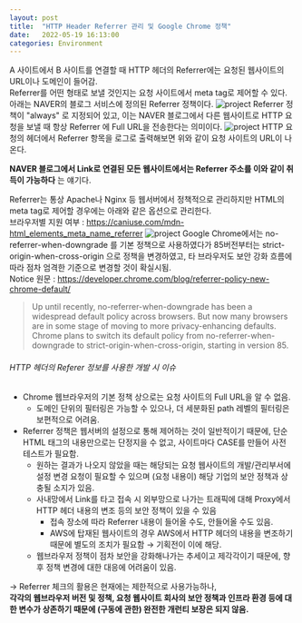 ```yaml
---
layout: post  
title:  "HTTP Header Referrer 관리 및 Google Chrome 정책"  
date:   2022-05-19 16:13:00  
categories: Environment
---
```


A 사이트에서 B 사이트를 연결할 때 HTTP 헤더의 Referrer에는 요청된 웹사이트의 URL이나 도메인이 들어감.  
Referrer를 어떤 형태로 보낼 것인지는 요청 사이트에서 meta tag로 제어할 수 있다.  
아래는 NAVER의 블로그 서비스에 정의된 Referrer 정책이다.
![project](./../../../../../../../images/20220519/1.png)
Referrer 정책이 "always" 로 지정되어 있고, 이는 NAVER 블로그에서 다른 웹사이트로 HTTP 요청을 보낼 때 항상 Referrer 에 Full URL을 전송한다는 의미이다.
![project](./../../../../../../../images/20220519/2.png)
HTTP 요청의 헤더에서 Referrer 항목을 로그로 출력해보면 위와 같이 요청 사이트의 URL이 나온다.

__NAVER 블로그에서 Link로 연결된 모든 웹사이트에서는 Referrer 주소를 이와 같이 취득이 가능하다__ 는 얘기다.



Referrer는 통상 Apache나 Nginx 등 웹서버에서 정책적으로 관리하지만 HTML의 meta tag로 제어할 경우에는 아래와 같은 옵션으로 관리한다.  
브라우저별 지원 여부 : https://caniuse.com/mdn-html_elements_meta_name_referrer
![project](./../../../../../../../images/20220519/table.png)
Google Chrome에서는 no-referrer-when-downgrade 를 기본 정책으로 사용하였다가 85버전부터는 strict-origin-when-cross-origin 으로 정책을 변경하였고, 타 브라우저도 보안 강화 흐름에 따라 점차 엄격한 기준으로 변경할 것이 확실시됨.  
Notice 원문 : https://developer.chrome.com/blog/referrer-policy-new-chrome-default/  
> Up until recently, no-referrer-when-downgrade has been a widespread default policy across browsers. But now many browsers are in some stage of moving to more privacy-enhancing defaults.
> Chrome plans to switch its default policy from no-referrer-when-downgrade to strict-origin-when-cross-origin, starting in version 85.

###### HTTP 헤더의 Referer 정보를 사용한 개발 시 이슈
* Chrome 웹브라우저의 기본 정책 상으로는 요청 사이트의 Full URL을 알 수 없음.
  * 도메인 단위의 필터링은 가능할 수 있으나, 더 세분화된 path 레벨의 필터링은 보편적으로 어려움.
* Referrer 정책은 웹서버의 설정으로 통해 제어하는 것이 일반적이기 때문에, 단순 HTML 태그의 내용만으로는 단정지을 수 없고, 사이트마다 CASE를 만들어 사전 테스트가 필요함.
  * 원하는 결과가 나오지 않았을 때는 해당되는 요청 웹사이트의 개발/관리부서에 설정 변경 요청이 필요할 수 있으며 (요청 내용이) 해당 기업의 보안 정책과 상충될 소지가 있음.
  * 사내망에서 Link를 타고 접속 시 외부망으로 나가는 트래픽에 대해 Proxy에서 HTTP 헤더 내용의 변조 등의 보안 정책이 있을 수 있음
    * 접속 장소에 따라 Referrer 내용이 들어올 수도, 안들어올 수도 있음.
    * AWS에 탑재된 웹사이트의 경우 AWS에서 HTTP 헤더의 내용을 변조하기 때문에 별도의 조치가 필요함 → 기획전이 이에 해당.
  * 웹브라우저 정책이 점차 보안을 강화해나가는 추세이고 제각각이기 때문에, 향후 정책 변경에 대한 대응에 어려움이 있음.

→ Referrer 체크의 활용은 현재에는 제한적으로 사용가능하나,  
__각각의 웹브라우저 버전 및 정책, 요청 웹사이트 회사의 보안 정책과 인프라 환경 등에 대한 변수가 상존하기 때문에 (구동에 관한) 완전한 개런티 보장은 되지 않음.__